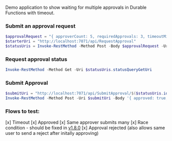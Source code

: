 Demo application to show waiting for multiple approvals in Durable Functions with timeout.

### Submit an approval request

```powershell
$approvalRequest = "{ approverCount: 5, requiredApprovals: 3, timeoutMinutes: 2 }"
$starterUri = "http://localhost:7071/api/RequestApproval"
$statusUris = Invoke-RestMethod -Method Post -Body $approvalRequest -Uri $starterUri
```

### Request approval status

```powershell
Invoke-RestMethod -Method Get -Uri $statusUris.statusQueryGetUri
```

###  Submit Approval

```powershell
$submitUri = "http://localhost:7071/api/SubmitApproval/$($statusUris.id)"
Invoke-RestMethod -Method Post -Uri $submitUri -Body '{ approved: true, approver: "approver 1" }'
```

### Flows to test:

[x] Timeout
[x] Approved
[x] Same approver submits many
[x] Race condition - should be fixed in [v1.8.0](https://github.com/Azure/azure-functions-durable-extension/releases/tag/v1.8.0)
[x] Approval rejected (also allows same user to send a reject after initally approving)